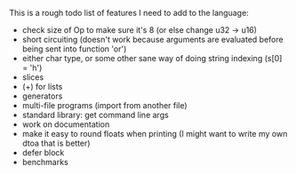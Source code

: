 
This is a rough todo list of features I need to add to the language:

* check size of Op to make sure it's 8 (or else change u32 -> u16)
* short circuiting (doesn't work because arguments are evaluated before being sent into function 'or')
* either char type, or some other sane way of doing string indexing (s[0] = 'h')
* slices
* (+) for lists
* generators
* multi-file programs (import from another file)
* standard library: get command line args
* work on documentation
* make it easy to round floats when printing (I might want to write my own dtoa that is better)
* defer block
* benchmarks

